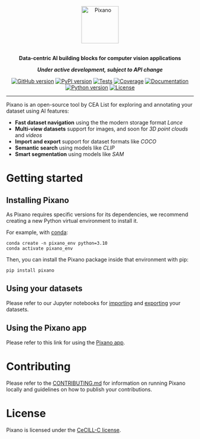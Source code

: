 <div align="center">

<img src="https://raw.githubusercontent.com/pixano/pixano/main/docs/assets/pixano_wide.png" alt="Pixano" height="100"/>

<br/>
<br/>

**Data-centric AI building blocks for computer vision applications**

**_Under active development, subject to API change_**

[![GitHub version](https://img.shields.io/github/v/release/pixano/pixano?label=release&logo=github)](https://github.com/pixano/pixano/releases)
[![PyPI version](https://img.shields.io/pypi/v/pixano?color=blue&label=release&logo=pypi&logoColor=white)](https://pypi.org/project/pixano/)
[![Tests](https://img.shields.io/github/actions/workflow/status/pixano/pixano/test.yml?branch=develop&label=tests)](https://github.com/pixano/pixano/actions/workflows/test.yml)
[![Coverage](https://codecov.io/github/pixano/pixano/graph/badge.svg?token=4BJY43YQ6L)](https://codecov.io/github/pixano/pixano)
[![Documentation](https://img.shields.io/website?url=https%3A%2F%2Fpixano.github.io%2F&up_message=online&down_message=offline&label=docs)](https://pixano.github.io)
[![Python version](https://img.shields.io/pypi/pyversions/pixano?color=important&logo=python&logoColor=white)](https://www.python.org/downloads/)
[![License](https://img.shields.io/badge/license-CeCILL--C-blue.svg)](LICENSE)

</div>

<hr />

Pixano is an open-source tool by CEA List for exploring and annotating your dataset using AI features:

- **Fast dataset navigation** using the the modern storage format _Lance_
- **Multi-view datasets** support for images, and soon for _3D point clouds_ and _videos_
- **Import and export** support for dataset formats like _COCO_
- **Semantic search** using models like _CLIP_
- **Smart segmentation** using models like _SAM_

# Getting started

## Installing Pixano

As Pixano requires specific versions for its dependencies, we recommend creating a new Python virtual environment to install it.

For example, with <a href="https://conda.io/projects/conda/en/latest/user-guide/install/index.html" target="_blank">conda</a>:

```shell
conda create -n pixano_env python=3.10
conda activate pixano_env
```

Then, you can install the Pixano package inside that environment with pip:

```shell
pip install pixano
```

## Using your datasets

Please refer to our Jupyter notebooks for <a href="https://github.com/pixano/pixano/blob/main/notebooks/datasets/import_dataset.ipynb" target="_blank">importing</a> and <a href="https://github.com/pixano/pixano/blob/main/notebooks/datasets/export_dataset.ipynb" target="_blank">exporting</a> your datasets.

## Using the Pixano app

Please refer to this link for using the <a href="https://github.com/pixano/pixano/tree/main/pixano/app/README.md" target="_blank">Pixano app</a>.

# Contributing

Please refer to the [CONTRIBUTING.md](CONTRIBUTING.md) for information on running Pixano locally and guidelines on how to publish your contributions.

# License

Pixano is licensed under the [CeCILL-C license](LICENSE).
